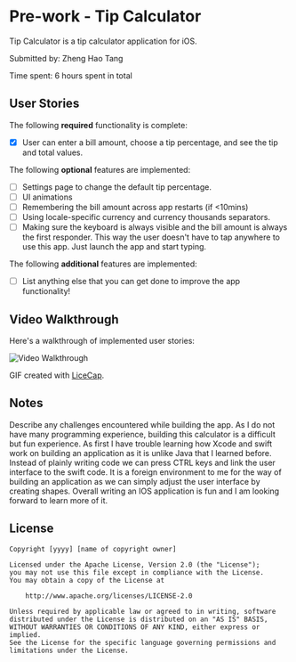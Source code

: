 # Pre-work - Tip Calculator

Tip Calculator is a tip calculator application for iOS.

Submitted by: Zheng Hao Tang

Time spent: 6 hours spent in total

## User Stories

The following **required** functionality is complete:

* [x] User can enter a bill amount, choose a tip percentage, and see the tip and total values.

The following **optional** features are implemented:
* [ ] Settings page to change the default tip percentage.
* [ ] UI animations
* [ ] Remembering the bill amount across app restarts (if <10mins)
* [ ] Using locale-specific currency and currency thousands separators.
* [ ] Making sure the keyboard is always visible and the bill amount is always the first responder. This way the user doesn't have to tap anywhere to use this app. Just launch the app and start typing.

The following **additional** features are implemented:

- [ ] List anything else that you can get done to improve the app functionality!

## Video Walkthrough 

Here's a walkthrough of implemented user stories:

<img src='https://i.imgur.com/caEbrOQ.gif' title='Tip Calculator walkthrough' width='' alt='Video Walkthrough' />

GIF created with [LiceCap](http://www.cockos.com/licecap/).

## Notes
Describe any challenges encountered while building the app.
As I do not have many programming experience, building this calculator is a difficult but fun experience. As first I have
trouble learning how Xcode and swift work on building an application as it is unlike Java that I learned before. Instead of 
plainly writing code we can press CTRL keys and link the user interface to the swift code. It is a foreign environment to me
for the way of building an application as we can simply adjust the user interface by creating shapes. Overall writing an IOS
application is fun and I am looking forward to learn more of it. 

## License

    Copyright [yyyy] [name of copyright owner]

    Licensed under the Apache License, Version 2.0 (the "License");
    you may not use this file except in compliance with the License.
    You may obtain a copy of the License at

        http://www.apache.org/licenses/LICENSE-2.0

    Unless required by applicable law or agreed to in writing, software
    distributed under the License is distributed on an "AS IS" BASIS,
    WITHOUT WARRANTIES OR CONDITIONS OF ANY KIND, either express or implied.
    See the License for the specific language governing permissions and
    limitations under the License.
